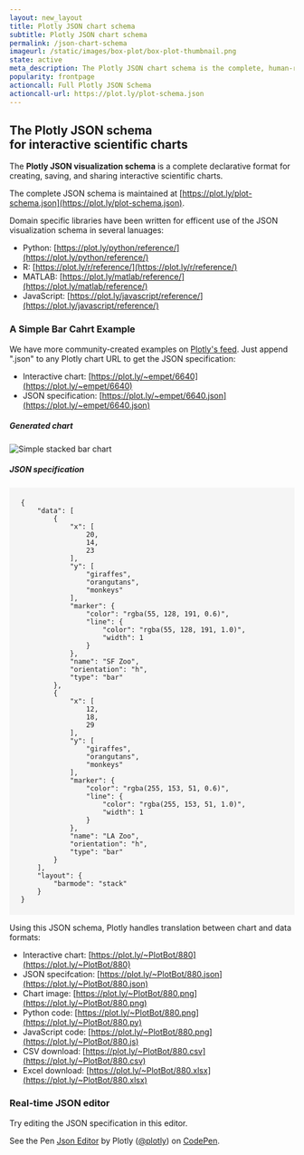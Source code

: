 ```yaml
---
layout: new_layout
title: Plotly JSON chart schema
subtitle: Plotly JSON chart schema
permalink: /json-chart-schema
imageurl: /static/images/box-plot/box-plot-thumbnail.png
state: active
meta_description: The Plotly JSON chart schema is the complete, human-readable text format that describes all physical attributes of any scientific chart.
popularity: frontpage
actioncall: Full Plotly JSON Schema
actioncall-url: https://plot.ly/plot-schema.json
---
```


## The Plotly JSON schema<br>for interactive scientific charts

The <b>Plotly JSON visualization schema</b> is a complete declarative format for creating, saving, and sharing interactive scientific charts.

The complete JSON schema is maintained at [https://plot.ly/plot-schema.json](https://plot.ly/plot-schema.json).

Domain specific libraries have been written for efficent use of the JSON visualization schema in several lanuages:

- Python: [https://plot.ly/python/reference/](https://plot.ly/python/reference/)
- R: [https://plot.ly/r/reference/](https://plot.ly/r/reference/)
- MATLAB: [https://plot.ly/matlab/reference/](https://plot.ly/matlab/reference/)
- JavaScript: [https://plot.ly/javascript/reference/](https://plot.ly/javascript/reference/)

### A Simple Bar Cahrt Example

We have more community-created examples on [Plotly's feed](https://plot.ly/feed/). Just append ".json" to any Plotly chart URL to get the JSON specification:

- Interactive chart: [https://plot.ly/~empet/6640](https://plot.ly/~empet/6640)
- JSON specification: [https://plot.ly/~empet/6640.json](https://plot.ly/~empet/6640.json)

##### Generated chart

![Simple stacked bar chart](https://plot.ly/~PlotBot/880.png)

##### JSON specification

<pre style="padding:20px; background:whitesmoke; font-size:12px;">
{
    "data": [
        {
            "x": [
                20, 
                14, 
                23
            ], 
            "y": [
                "giraffes", 
                "orangutans", 
                "monkeys"
            ], 
            "marker": {
                "color": "rgba(55, 128, 191, 0.6)", 
                "line": {
                    "color": "rgba(55, 128, 191, 1.0)", 
                    "width": 1
                }
            }, 
            "name": "SF Zoo", 
            "orientation": "h", 
            "type": "bar"
        }, 
        {
            "x": [
                12, 
                18, 
                29
            ], 
            "y": [
                "giraffes", 
                "orangutans", 
                "monkeys"
            ], 
            "marker": {
                "color": "rgba(255, 153, 51, 0.6)", 
                "line": {
                    "color": "rgba(255, 153, 51, 1.0)", 
                    "width": 1
                }
            }, 
            "name": "LA Zoo", 
            "orientation": "h", 
            "type": "bar"
        }
    ], 
    "layout": {
        "barmode": "stack"
    }
}
</pre>

Using this JSON schema, Plotly handles translation between chart and data formats:

- Interactive chart: [https://plot.ly/~PlotBot/880](https://plot.ly/~PlotBot/880)
- JSON specifcation: [https://plot.ly/~PlotBot/880.json](https://plot.ly/~PlotBot/880.json)
- Chart image: [https://plot.ly/~PlotBot/880.png](https://plot.ly/~PlotBot/880.png)
- Python code: [https://plot.ly/~PlotBot/880.png](https://plot.ly/~PlotBot/880.py)
- JavaScript code: [https://plot.ly/~PlotBot/880.png](https://plot.ly/~PlotBot/880.js)
- CSV download: [https://plot.ly/~PlotBot/880.csv](https://plot.ly/~PlotBot/880.csv)
- Excel download: [https://plot.ly/~PlotBot/880.xlsx](https://plot.ly/~PlotBot/880.xlsx)

### Real-time JSON editor

Try editing the JSON specification in this editor.

<p data-height="580" data-theme-id="15263" data-slug-hash="XmxaXY" data-default-tab="result" data-user="plotly" class='codepen'>See the Pen <a href='http://codepen.io/plotly/pen/XmxaXY/'>Json Editor</a> by Plotly (<a href='http://codepen.io/plotly'>@plotly</a>) on <a href='http://codepen.io'>CodePen</a>.</p>
<script async src="//assets.codepen.io/assets/embed/ei.js"></script>
